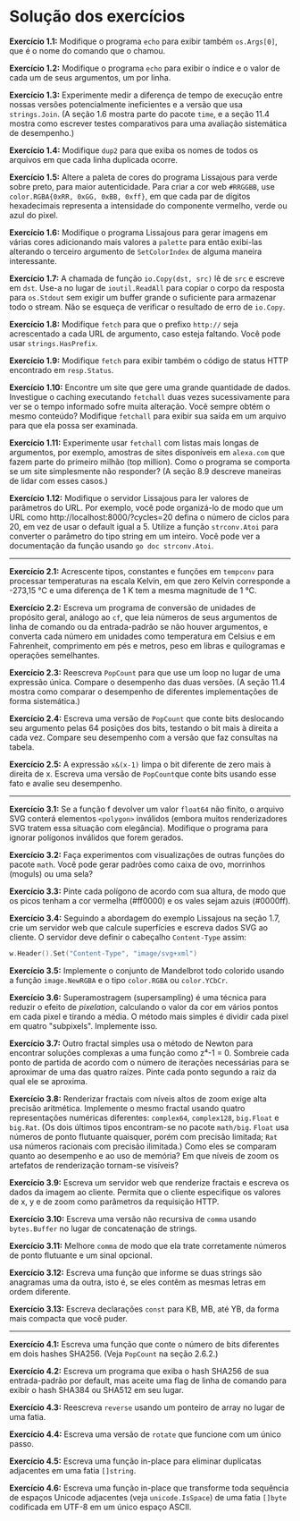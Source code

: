 # Solução dos exercícios

**Exercício 1.1:** Modifique o programa `echo` para exibir também `os.Args[0]`, que é o nome do comando que o chamou.

**Exercício 1.2:** Modifique o programa `echo` para exibir o índice e o valor de cada um de seus argumentos, um por linha.

**Exercício 1.3:** Experimente medir a diferença de tempo de execução entre nossas versões potencialmente ineficientes e a versão que usa `strings.Join`. (A seção 1.6 mostra parte do pacote `time`, e a seção 11.4 mostra como escrever testes comparativos para uma avaliação sistemática de desempenho.)

**Exercício 1.4:** Modifique `dup2` para que exiba os nomes de todos os arquivos em que cada linha duplicada ocorre.

**Exercício 1.5:** Altere a paleta de cores do programa Lissajous para verde sobre preto, para maior autenticidade. Para criar a cor web `#RRGGBB`, use `color.RGBA{0xRR, 0xGG, 0xBB, 0xff}`, em que cada par de dígitos hexadecimais representa a intensidade do componente vermelho, verde ou azul do pixel.

**Exercício 1.6:** Modifique o programa Lissajous para gerar imagens em várias cores adicionando mais valores a `palette` para então exibi-las alterando o terceiro argumento de `SetColorIndex` de alguma maneira interessante.

**Exercício 1.7:** A chamada de função `io.Copy(dst, src)` lê de `src` e escreve em `dst`. Use-a no lugar de `ioutil.ReadAll` para copiar o corpo da resposta para `os.Stdout` sem exigir um buffer grande o suficiente para armazenar todo o stream. Não se esqueça de verificar o resultado de erro de `io.Copy`.

**Exercício 1.8:** Modifique `fetch` para que o prefixo `http://` seja acrescentado a cada URL de argumento, caso esteja faltando. Você pode usar `strings.HasPrefix`.

**Exercício 1.9:** Modifique `fetch` para exibir também o código de status HTTP encontrado em `resp.Status`.

**Exercício 1.10:** Encontre um site que gere uma grande quantidade de dados. Investigue o caching executando `fetchall` duas vezes sucessivamente para ver se o tempo informado sofre muita alteração. Você sempre obtém o mesmo conteúdo? Modifique `fetchall` para exibir sua saída em um arquivo para que ela possa ser examinada.

**Exercício 1.11:** Experimente usar `fetchall` com listas mais longas de argumentos, por exemplo, amostras de sites disponíveis em `alexa.com` que fazem parte do primeiro milhão (top million). Como o programa se comporta se um site simplesmente não responder? (A seção 8.9 descreve maneiras de lidar com esses casos.)

**Exercício 1.12:** Modifique o servidor Lissajous para ler valores de parâmetros do URL. Por exemplo, você pode organizá-lo de modo que um URL como http://localhost:8000/?cycles=20 defina o número de ciclos para 20, em vez de usar o default igual a 5. Utilize a função `strconv.Atoi` para converter o parâmetro do tipo string em um inteiro. Você pode ver a documentação da função usando `go doc strconv.Atoi`.

----------

**Exercício 2.1:** Acrescente tipos, constantes e funções em `tempconv` para processar temperaturas na escala Kelvin, em que zero Kelvin corresponde a -273,15 °C e uma diferença de 1 K tem a mesma magnitude de 1 °C.

**Exercício 2.2:** Escreva um programa de conversão de unidades de propósito geral, análogo ao `cf`, que leia números de seus argumentos de linha de comando ou da entrada-padrão se não houver argumentos, e converta cada número em unidades como temperatura em Celsius e em Fahrenheit, comprimento em pés e metros, peso em libras e quilogramas e operações semelhantes.

**Exercício 2.3:** Reescreva `PopCount` para que use um loop no lugar de uma expressão única. Compare o desempenho das duas versões. (A seção 11.4 mostra como comparar o desempenho de diferentes implementações de forma sistemática.)

**Exercício 2.4:** Escreva uma versão de `PopCount` que conte bits deslocando seu argumento pelas 64 posições dos bits, testando o bit mais à direita a cada vez. Compare seu desempenho com a versão que faz consultas na tabela.

**Exercício 2.5:** A expressão `x&(x-1)` limpa o bit diferente de zero mais à direita de x. Escreva uma versão de `PopCount`que conte bits usando esse fato e avalie seu desempenho.

----------

**Exercício 3.1:** Se a função f devolver um valor `float64` não finito, o arquivo SVG conterá elementos `<polygon>` inválidos (embora muitos renderizadores SVG tratem essa situação com elegância). Modifique o programa para ignorar polígonos inválidos que forem gerados.

**Exercício 3.2:** Faça experimentos com visualizações de outras funções do pacote `math`. Você pode gerar padrões como caixa de ovo, morrinhos (moguls) ou uma sela?

**Exercício 3.3:** Pinte cada polígono de acordo com sua altura, de modo que os picos tenham a cor vermelha (#ff0000) e os vales sejam azuis (#0000ff).

**Exercício 3.4:** Seguindo a abordagem do exemplo Lissajous na seção 1.7, crie um servidor web que calcule superfícies e escreva dados SVG ao cliente. O servidor deve definir o cabeçalho `Content-Type` assim:

```go
w.Header().Set("Content-Type", "image/svg+xml")
```

**Exercício 3.5:** Implemente o conjunto de Mandelbrot todo colorido usando a função `image.NewRGBA` e o tipo `color.RGBA` ou `color.YCbCr`.

**Exercício 3.6:** Superamostragem (supersampling) é uma técnica para reduzir o efeito de *pixelation*, calculando o valor da cor em vários pontos em cada pixel e tirando a média. O método mais simples é dividir cada pixel em quatro "subpixels". Implemente isso.

**Exercício 3.7:** Outro fractal simples usa o método de Newton para encontrar soluções complexas a uma função como z⁴-1 = 0. Sombreie cada ponto de partida de acordo com o número de iterações necessárias para se aproximar de uma das quatro raízes. Pinte cada ponto segundo a raiz da qual ele se aproxima.

**Exercício 3.8:** Renderizar fractais com níveis altos de zoom exige alta precisão aritmética. Implemente o mesmo fractal usando quatro representações numéricas diferentes: `complex64`, `complex128`, `big.Float` e `big.Rat`. (Os dois últimos tipos encontram-se no pacote `math/big`. `Float` usa números de ponto flutuante quaisquer, porém com precisão limitada; `Rat` usa números racionais com precisão ilimitada.) Como eles se comparam quanto ao desempenho e ao uso de memória? Em que níveis de zoom os artefatos de renderização tornam-se visíveis?

**Exercício 3.9:** Escreva um servidor web que renderize fractais e escreva os dados da imagem ao cliente. Permita que o cliente especifique os valores de x, y e de zoom como parâmetros da requisição HTTP.

**Exercício 3.10:** Escreva uma versão não recursiva de `comma` usando `bytes.Buffer` no lugar de concatenação de strings.

**Exercício 3.11:** Melhore `comma` de modo que ela trate corretamente números de ponto flutuante e um sinal opcional.

**Exercício 3.12:** Escreva uma função que informe se duas strings são anagramas uma da outra, isto é, se eles contêm as mesmas letras em ordem diferente.

**Exercício 3.13:** Escreva declarações `const` para KB, MB, até YB, da forma mais compacta que você puder.

----------

**Exercício 4.1:** Escreva uma função que conte o número de bits diferentes em dois hashes SHA256. (Veja `PopCount` na seção 2.6.2.)

**Exercício 4.2:** Escreva um programa que exiba o hash SHA256 de sua entrada-padrão por default, mas aceite uma flag de linha de comando para exibir o hash SHA384 ou SHA512 em seu lugar.

**Exercício 4.3:** Reescreva `reverse` usando um ponteiro de array no lugar de uma fatia.

**Exercício 4.4:** Escreva uma versão de `rotate` que funcione com um único passo.

**Exercício 4.5:** Escreva uma função in-place para eliminar duplicatas adjacentes em uma fatia `[]string`.

**Exercício 4.6:** Escreva uma função in-place que transforme toda sequência de espaços Unicode adjacentes (veja `unicode.IsSpace`) de uma fatia `[]byte` codificada em UTF-8 em um único espaço ASCII.
